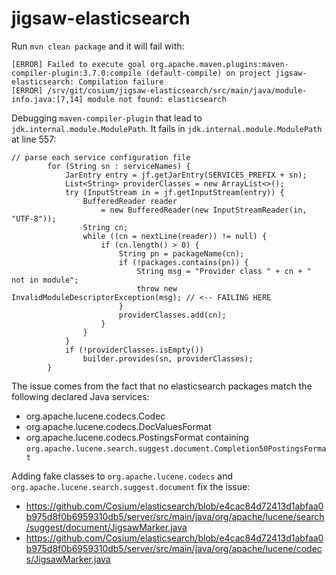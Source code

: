 # jigsaw-elasticsearch

Run `mvn clean package` and it will fail with:


```
[ERROR] Failed to execute goal org.apache.maven.plugins:maven-compiler-plugin:3.7.0:compile (default-compile) on project jigsaw-elasticsearch: Compilation failure
[ERROR] /srv/git/cosium/jigsaw-elasticsearch/src/main/java/module-info.java:[7,14] module not found: elasticsearch
```

Debugging `maven-compiler-plugin` that lead to `jdk.internal.module.ModulePath`.
It fails in `jdk.internal.module.ModulePath` at line 557:
```
// parse each service configuration file
        for (String sn : serviceNames) {
            JarEntry entry = jf.getJarEntry(SERVICES_PREFIX + sn);
            List<String> providerClasses = new ArrayList<>();
            try (InputStream in = jf.getInputStream(entry)) {
                BufferedReader reader
                    = new BufferedReader(new InputStreamReader(in, "UTF-8"));
                String cn;
                while ((cn = nextLine(reader)) != null) {
                    if (cn.length() > 0) {
                        String pn = packageName(cn);
                        if (!packages.contains(pn)) {
                            String msg = "Provider class " + cn + " not in module";
                            throw new InvalidModuleDescriptorException(msg); // <-- FAILING HERE
                        }
                        providerClasses.add(cn);
                    }
                }
            }
            if (!providerClasses.isEmpty())
                builder.provides(sn, providerClasses);
        }
```

The issue comes from the fact that no elasticsearch packages match the following declared Java services:
- org.apache.lucene.codecs.Codec
- org.apache.lucene.codecs.DocValuesFormat
- org.apache.lucene.codecs.PostingsFormat containing `org.apache.lucene.search.suggest.document.Completion50PostingsFormat`

Adding fake classes to `org.apache.lucene.codecs` and `org.apache.lucene.search.suggest.document` fix the issue:
- https://github.com/Cosium/elasticsearch/blob/e4cac84d72413d1abfaa0b975d8f0b6959310db5/server/src/main/java/org/apache/lucene/search/suggest/document/JigsawMarker.java
- https://github.com/Cosium/elasticsearch/blob/e4cac84d72413d1abfaa0b975d8f0b6959310db5/server/src/main/java/org/apache/lucene/codecs/JigsawMarker.java
